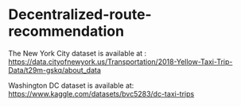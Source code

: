 # Decentralized-route-recommendation

The New York City dataset is available at : https://data.cityofnewyork.us/Transportation/2018-Yellow-Taxi-Trip-Data/t29m-gskq/about_data

Washington DC dataset is available at: https://www.kaggle.com/datasets/bvc5283/dc-taxi-trips
